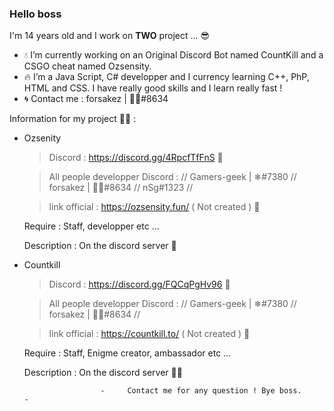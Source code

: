 ### Hello boss

I'm 14 years old and I work on **TWO** project ... 😎

- 💧 I’m currently working on an Original Discord Bot named CountKill and a CSGO cheat named Ozsensity.
- 🔥 I’m a Java Script, C# developper and I currency learning C++, PhP, HTML and CSS. I have really good skills and I learn really fast !
- 🌀 Contact me : forsakez | 💉🤯#8634

Information for my project 💢💦 :

- Ozsenity
  
  > Discord : https://discord.gg/4RpcfTfFnS 👑
  
  > All people developper Discord : // Gamers-geek | ❄#7380 // forsakez | 💉🤯#8634 // nSg#1323 //
  
  > link official : https://ozsensity.fun/ ( Not created ) 🧨
  
  Require : Staff, developper etc ...
  
  Description : On the discord server 🤬

- Countkill
  
  > Discord : https://discord.gg/FQCqPgHv96 🎫
  
  > All people developper Discord : // Gamers-geek | ❄#7380 // forsakez | 💉🤯#8634 //
  
  > link official : https://countkill.to/ ( Not created ) 🎁
  
  Require : Staff, Enigme creator, ambassador etc ... 
  
  Description : On the discord server 🥶🥵
  
                       -     Contact me for any question ! Bye boss.     -   

